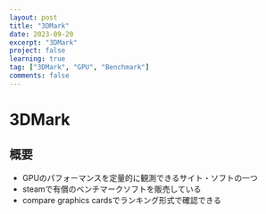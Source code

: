 ```yaml
---
layout: post
title: "3DMark"
date: 2023-09-20
excerpt: "3DMark"
project: false
learning: true
tag: ["3DMark", "GPU", "Benchmark"]
comments: false
---
```


# 3DMark 

## 概要
 - GPUのパフォーマンスを定量的に観測できるサイト・ソフトの一つ
 - steamで有償のベンチマークソフトを販売している
 - compare graphics cardsでランキング形式で確認できる

